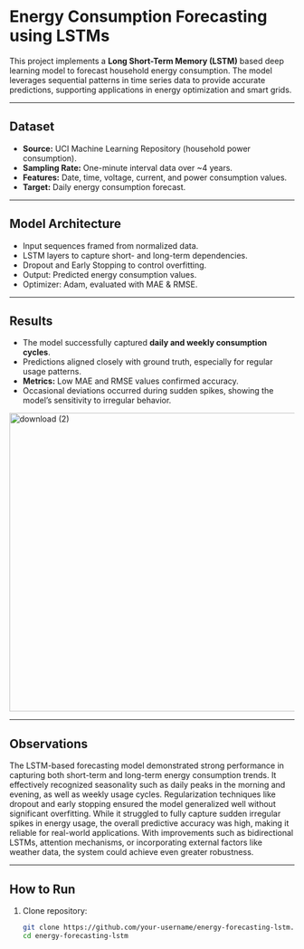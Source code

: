 # Energy Consumption Forecasting using LSTMs  

This project implements a **Long Short-Term Memory (LSTM)** based deep learning model to forecast household energy consumption. The model leverages sequential patterns in time series data to provide accurate predictions, supporting applications in energy optimization and smart grids.  

---

##  Dataset  
- **Source:** UCI Machine Learning Repository (household power consumption).  
- **Sampling Rate:** One-minute interval data over ~4 years.  
- **Features:** Date, time, voltage, current, and power consumption values.  
- **Target:** Daily energy consumption forecast.  

---

##  Model Architecture  
- Input sequences framed from normalized data.  
- LSTM layers to capture short- and long-term dependencies.  
- Dropout and Early Stopping to control overfitting.  
- Output: Predicted energy consumption values.  
- Optimizer: Adam, evaluated with MAE & RMSE.  

---

##  Results  
- The model successfully captured **daily and weekly consumption cycles**.  
- Predictions aligned closely with ground truth, especially for regular usage patterns.  
- **Metrics:** Low MAE and RMSE values confirmed accuracy.  
- Occasional deviations occurred during sudden spikes, showing the model’s sensitivity to irregular behavior.  
<img width="839" height="528" alt="download (2)" src="https://github.com/user-attachments/assets/ef092132-1121-4ffe-bdd4-d4b59e692156" />

---

##  Observations  
The LSTM-based forecasting model demonstrated strong performance in capturing both short-term and long-term energy consumption trends. It effectively recognized seasonality such as daily peaks in the morning and evening, as well as weekly usage cycles. Regularization techniques like dropout and early stopping ensured the model generalized well without significant overfitting. While it struggled to fully capture sudden irregular spikes in energy usage, the overall predictive accuracy was high, making it reliable for real-world applications. With improvements such as bidirectional LSTMs, attention mechanisms, or incorporating external factors like weather data, the system could achieve even greater robustness.  

---

##  How to Run  

1. Clone repository:  
   ```bash
   git clone https://github.com/your-username/energy-forecasting-lstm.git
   cd energy-forecasting-lstm

